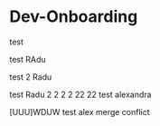 # Dev-Onboarding

test


test RAdu

test 2 Radu

test Radu 2 2 2 2 22 22
test alexandra





[UUU]WDUW
test alex merge conflict